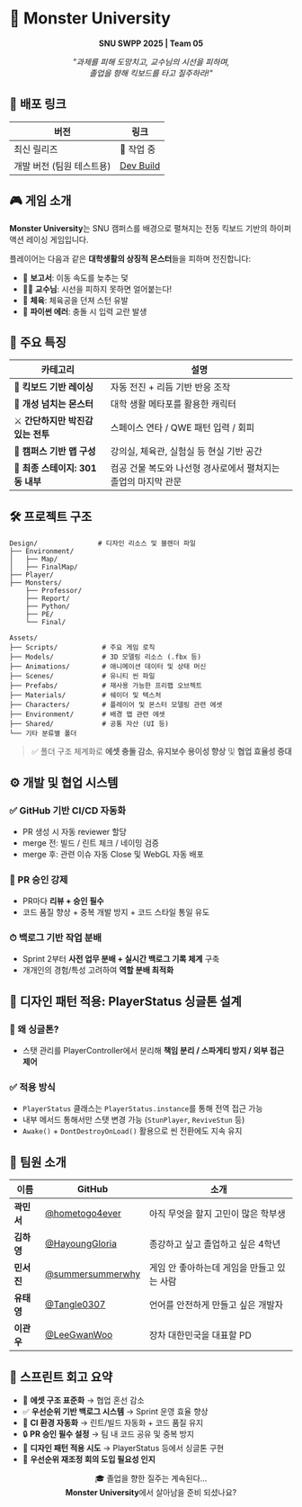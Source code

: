# 🛴 Monster University

<p align="center"><strong>SNU SWPP 2025 | Team 05</strong></p>

<p align="center">
  <em>"과제를 피해 도망치고, 교수님의 시선을 피하며,<br>
  졸업을 향해 킥보드를 타고 질주하라!"</em>
</p>

## 🚀 배포 링크

| 버전 | 링크 |
|------|------|
| 최신 릴리즈 | 🚧 작업 중 |
| 개발 버전 (팀원 테스트용) | [Dev Build](https://d2vyxf9x5fem27.cloudfront.net) |


## 🎮 게임 소개

**Monster University**는 SNU 캠퍼스를 배경으로 펼쳐지는 전동 킥보드 기반의 하이퍼 액션 레이싱 게임입니다.

플레이어는 다음과 같은 **대학생활의 상징적 몬스터**들을 피하며 전진합니다:

* 📄 **보고서**: 이동 속도를 늦추는 덫
* 👨‍🏫 **교수님**: 시선을 피하지 못하면 얼어붙는다!
* 🏐 **체육**: 체육공을 던져 스턴 유발
* 🐍 **파이썬 에러**: 충돌 시 입력 교란 발생



## 🌟 주요 특징

| 카테고리                    | 설명                                  |
| ----------------------- | ----------------------------------- |
| 🛴 **킥보드 기반 레이싱**       | 자동 전진 + 리듬 기반 반응 조작                 |
| 👾 **개성 넘치는 몬스터**       | 대학 생활 메타포를 활용한 캐릭터                  |
| ⚔️ **간단하지만 박진감 있는 전투**  | 스페이스 연타 / QWE 패턴 입력 / 회피            |
| 🧪 **캠퍼스 기반 맵 구성**      | 강의실, 체육관, 실험실 등 현실 기반 공간            |
| 🏢 **최종 스테이지: 301동 내부** | 컴공 건물 복도와 나선형 경사로에서 펼쳐지는 졸업의 마지막 관문 |


## 🛠 프로젝트 구조

```
Design/               # 디자인 리소스 및 블렌더 파일
├── Environment/
│   ├── Map/
│   ├── FinalMap/
├── Player/
├── Monsters/
    ├── Professor/
    ├── Report/
    ├── Python/
    ├── PE/
    └── Final/

Assets/
├── Scripts/           # 주요 게임 로직
├── Models/            # 3D 모델링 리소스 (.fbx 등)
├── Animations/        # 애니메이션 데이터 및 상태 머신
├── Scenes/            # 유니티 씬 파일
├── Prefabs/           # 재사용 가능한 프리팹 오브젝트
├── Materials/         # 쉐이더 및 텍스처
├── Characters/        # 플레이어 및 몬스터 모델링 관련 에셋
├── Environment/       # 배경 맵 관련 에셋
├── Shared/            # 공통 자산 (UI 등)
└── 기타 분류별 폴더
```

> ✅ 폴더 구조 체계화로 **에셋 충돌 감소**, **유지보수 용이성 향상** 및 **협업 효율성 증대**


## ⚙️ 개발 및 협업 시스템

### ✅ GitHub 기반 CI/CD 자동화

* PR 생성 시 자동 reviewer 할당
* merge 전: 빌드 / 린트 체크 / 네이밍 검증
* merge 후: 관련 이슈 자동 Close 및 WebGL 자동 배포

### 🔁 PR 승인 강제

* PR마다 **리뷰 + 승인 필수**
* 코드 품질 향상 + 중복 개발 방지 + 코드 스타일 통일 유도

### ⏱ 백로그 기반 작업 분배

* Sprint 2부터 **사전 업무 분배 + 실시간 백로그 기록 체계** 구축
* 개개인의 경험/특성 고려하여 **역할 분배 최적화**

## 🧠 디자인 패턴 적용: PlayerStatus 싱글톤 설계

### 📌 왜 싱글톤?

* 스탯 관리를 PlayerController에서 분리해 **책임 분리 / 스파게티 방지 / 외부 접근 제어**

### ✅ 적용 방식

* `PlayerStatus` 클래스는 `PlayerStatus.instance`를 통해 전역 접근 가능
* 내부 메서드 통해서만 스탯 변경 가능 (`StunPlayer`, `ReviveStun` 등)
* `Awake()` + `DontDestroyOnLoad()` 활용으로 씬 전환에도 지속 유지

## 👥 팀원 소개

| 이름      | GitHub                                                 | 소개                       |
| ------- | ------------------------------------------------------ | ------------------------ |
| **곽민서** | [@hometogo4ever](https://github.com/hometogo4ever)     | 아직 무엇을 할지 고민이 많은 학부생     |
| **김하영** | [@HayoungGloria](https://github.com/HayoungGloria)     | 종강하고 싶고 졸업하고 싶은 4학년      |
| **민서진** | [@summersummerwhy](https://github.com/summersummerwhy) | 게임 안 좋아하는데 게임을 만들고 있는 사람 |
| **유태영** | [@Tangle0307](https://github.com/Tangle0307)           | 언어를 안전하게 만들고 싶은 개발자      |
| **이관우** | [@LeeGwanWoo](https://github.com/LeeGwanWoo)           | 장차 대한민국을 대표할 PD          |

## 🧾 스프린트 회고 요약

* 📂 **에셋 구조 표준화** → 협업 혼선 감소
* ✅ **우선순위 기반 백로그 시스템** → Sprint 운영 효율 향상
* 🤖 **CI 환경 자동화** → 린트/빌드 자동화 + 코드 품질 유지
* 🔒 **PR 승인 필수 설정** → 팀 내 코드 공유 및 중복 방지
* 🧩 **디자인 패턴 적용 시도** → PlayerStatus 등에서 싱글톤 구현
* 🔄 **우선순위 재조정 회의 도입 필요성 인지**

<p align="center">
  🎓 졸업을 향한 질주는 계속된다...<br>
  <strong>Monster University</strong>에서 살아남을 준비 되셨나요?
</p>
